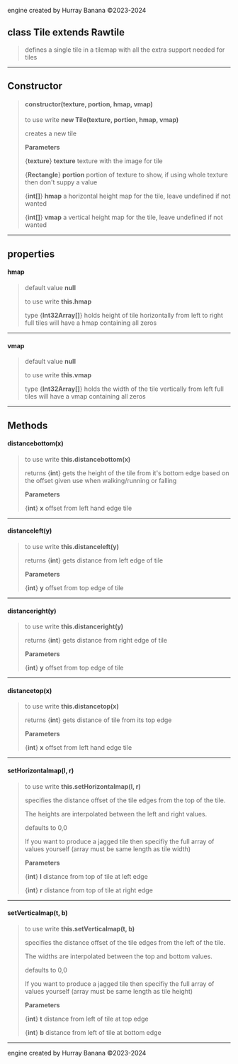 engine created by Hurray Banana &copy;2023-2024
## class Tile extends Rawtile
>  defines a single tile in a tilemap with all the extra support needed for tiles
> 
> 

---

## Constructor
> #### constructor(texture, portion, hmap, vmap)
> to use write **new Tile(texture, portion, hmap, vmap)**
> 
> creates a new tile
> 
> 
> **Parameters**
> 
> {**texture**} **texture** texture with the image for tile
> 
> {**Rectangle**} **portion** portion of texture to show, if using whole texture then don't suppy a value
> 
> {**int[]**} **hmap** a horizontal height map for the tile, leave undefined if not wanted
> 
> {**int[]**} **vmap** a vertical height map for the tile, leave undefined if not wanted
> 
> 

---

## properties
#### hmap
> default value **null**
> 
> to use write **this.hmap**
> 
> 
> type {**Int32Array[]**} holds height of tile horizontally from left to right full tiles will have a hmap containing all zeros
> 
> 

---

#### vmap
> default value **null**
> 
> to use write **this.vmap**
> 
> 
> type {**Int32Array[]**} holds the width of the tile vertically from left full tiles will have a vmap containing all zeros
> 
> 

---

## Methods
#### distancebottom(x)
> to use write **this.distancebottom(x)**
> 
> 
> returns {**int**} gets the height of the tile from it's bottom edge based on the offset given use when walking/running or falling
> 
> 
> **Parameters**
> 
> {**int**} **x** offset from left hand edge tile
> 
> 

---

#### distanceleft(y)
> to use write **this.distanceleft(y)**
> 
> 
> returns {**int**} gets distance from left edge of tile
> 
> 
> **Parameters**
> 
> {**int**} **y** offset from top edge of tile
> 
> 

---

#### distanceright(y)
> to use write **this.distanceright(y)**
> 
> 
> returns {**int**} gets distance from right edge of tile
> 
> 
> **Parameters**
> 
> {**int**} **y** offset from top edge of tile
> 
> 

---

#### distancetop(x)
> to use write **this.distancetop(x)**
> 
> 
> returns {**int**} gets distance of tile from its top edge
> 
> 
> **Parameters**
> 
> {**int**} **x** offset from left hand edge tile
> 
> 

---

#### setHorizontalmap(l, r)
> to use write **this.setHorizontalmap(l, r)**
> 
> specifies the distance offset of the tile edges from the top of the tile.
> 
> The heights are interpolated between the left and right values.
> 
> defaults to 0,0
> 
> If you want to produce a jagged tile then specifiy the full array of values yourself (array must be same length as tile width)
> 
> 
> **Parameters**
> 
> {**int**} **l** distance from top of tile at left edge
> 
> {**int**} **r** distance from top of tile at right edge
> 
> 

---

#### setVerticalmap(t, b)
> to use write **this.setVerticalmap(t, b)**
> 
> specifies the distance offset of the tile edges from the left of the tile.
> 
> The widths are interpolated between the top and bottom values.
> 
> defaults to 0,0
> 
> If you want to produce a jagged tile then specifiy the full array of values yourself (array must be same length as tile height)
> 
> 
> **Parameters**
> 
> {**int**} **t** distance from left of tile at top edge
> 
> {**int**} **b** distance from left of tile at bottom edge
> 
> 

---

engine created by Hurray Banana &copy;2023-2024
